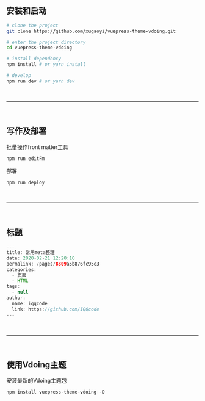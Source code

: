 ## 安装和启动

```bash
# clone the project
git clone https://github.com/xugaoyi/vuepress-theme-vdoing.git

# enter the project directory
cd vuepress-theme-vdoing

# install dependency
npm install # or yarn install

# develop
npm run dev # or yarn dev
```


<br>

<hr>

<br>

## 写作及部署

批量操作front matter工具

```bash
npm run editFm
```


部署

```bash
npm run deploy
```

<br>

<hr>

<br>

## 标题

```java
---
title: 常用meta整理
date: 2020-02-21 12:20:10
permalink: /pages/8309a5b876fc95e3
categories: 
  - 页面
  - HTML
tags: 
  - null
author: 
  name: iqqcode
  link: https://github.com/IQQcode
---
```

<br>

<hr>

<br>

## 使用Vdoing主题

安装最新的Vdoing主题包

```shell
npm install vuepress-theme-vdoing -D
```